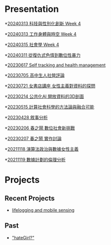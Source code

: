 # Presentation
*[20240313 科技與性別化創新 Week 4](https://docs.google.com/presentation/d/e/2PACX-1vQ63IfJbjA1l2BRSV6TsJ5q5dL_VlAi4R6KUv252qekurybfBLZAF8RSNpsYqZUCQzh7575Wy2x1mEe/pub?start=false&loop=false&delayms=3000)

*[20240313 工作身體與時空 Week 4]()

*[20240315 社會學 Week 4]()

*[20240311 從復仇式色情到數位性暴力]()

*[20230617 Self tracking and health management]()

*[20230705 高中生人社營評論]()

*[20230721 女書店講座 女性主義對資料的探問]()

*[20230214 公共化AI 開放資料的3D剖面]()

*[20230515 計算社會科學的方法論與融合可能]()

*[20230428 敘事分析]()

*[20230206 春之鬧 數位社會新挑戰]()

*[20230207 春之鬧 實作討論]()


*[20211118 演算法政治與數據女性主義]()

*[20211119 數據計劃的倫理分析]()


# Projects

## Recent Projects
* [lifelogging and mobile sensing]()

## Past
* ["hateGirl?"]()

